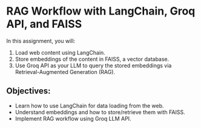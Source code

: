 # RAG Workflow with LangChain, Groq API, and FAISS

In this assignment, you will:

1. Load web content using LangChain.
2. Store embeddings of the content in FAISS, a vector database.
3. Use Groq API as your LLM to query the stored embeddings via Retrieval-Augmented Generation (RAG).

## Objectives:

- Learn how to use LangChain for data loading from the web.
- Understand embeddings and how to store/retrieve them with FAISS.
- Implement RAG workflow using Groq LLM API.
